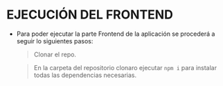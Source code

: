 # EJECUCIÓN DEL FRONTEND
- Para poder ejecutar la parte Frontend de la aplicación se procederá a seguir lo siguientes pasos:
   > Clonar el repo.
   
   > En la carpeta del repositorio clonaro ejecutar ``` npm i ``` para instalar todas las dependencias necesarias.
   
